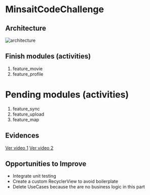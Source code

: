 # MinsaitCodeChallenge

## Architecture
![architecture](https://github.com/user-attachments/assets/59bd38ff-c903-45f6-869f-8dff2a574a3a)

## Finish modules (activities)
1. feature_movie
2. feature_profile

# Pending modules (activities)
1. feature_sync
2. feature_upload
3. feature_map

## Evidences
[Ver video 1](./fetchData.webm)
[Ver video 2](./getLocalData.webm)

## Opportunities to Improve
- Integrate unit testing
- Create a custom RecyclerView to avoid boilerplate
- Delete UseCases because the are no business logic in this part
